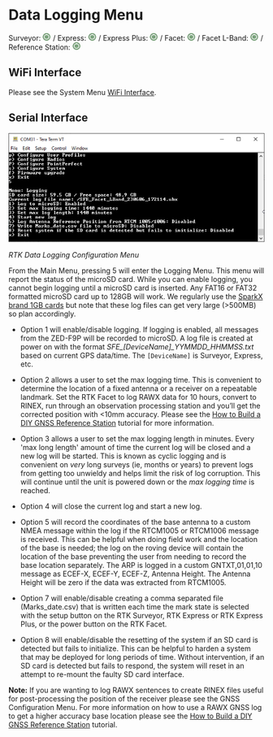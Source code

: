 # Data Logging Menu

Surveyor: ![Feature Supported](img/GreenDot.png) / Express: ![Feature Supported](img/GreenDot.png) / Express Plus: ![Feature Supported](img/GreenDot.png) / Facet: ![Feature Supported](img/GreenDot.png) / Facet L-Band: ![Feature Supported](img/GreenDot.png) / Reference Station: ![Feature Supported](img/GreenDot.png)

## WiFi Interface

Please see the System Menu [WiFi Interface](https://docs.sparkfun.com/SparkFun_RTK_Firmware/menu_system/#wifi-interface).

## Serial Interface

![RTK Data Logging Configuration Menu](img/SparkFun%20RTK%20Logging%20Menu.png)

*RTK Data Logging Configuration Menu*

From the Main Menu, pressing 5 will enter the Logging Menu. This menu will report the status of the microSD card. While you can enable logging, you cannot begin logging until a microSD card is inserted. Any FAT16 or FAT32 formatted microSD card up to 128GB will work. We regularly use the [SparkX brand 1GB cards](https://www.sparkfun.com/products/15107) but note that these log files can get very large (>500MB) so plan accordingly.

* Option 1 will enable/disable logging. If logging is enabled, all messages from the ZED-F9P will be recorded to microSD. A log file is created at power on with the format *SFE_[DeviceName]_YYMMDD_HHMMSS.txt* based on current GPS data/time. The `[DeviceName]` is Surveyor, Express, etc.
* Option 2 allows a user to set the max logging time. This is convenient to determine the location of a fixed antenna or a receiver on a repeatable landmark. Set the RTK Facet to log RAWX data for 10 hours, convert to RINEX, run through an observation processing station and you’ll get the corrected position with <10mm accuracy. Please see the [How to Build a DIY GNSS Reference Station](https://learn.sparkfun.com/tutorials/how-to-build-a-diy-gnss-reference-station) tutorial for more information.
* Option 3 allows a user to set the max logging length in minutes. Every 'max long length' amount of time the current log will be closed and a new log will be started. This is known as cyclic logging and is convenient on *very* long surveys (ie, months or years) to prevent logs from getting too unwieldy and helps limit the risk of log corruption. This will continue until the unit is powered down or the *max logging time* is reached.
* Option 4 will close the current log and start a new log.

* Option 5 will record the coordinates of the base antenna to a custom NMEA message within the log if the RTCM1005 or RTCM1006 message is received. This can be helpful when doing field work and the location of the base is needed; the log on the roving device will contain the location of the base preventing the user from needing to record the base location separately. The ARP is logged in a custom GNTXT,01,01,10 message as ECEF-X, ECEF-Y, ECEF-Z, Antenna Height. The Antenna Height will be zero if the data was extracted from RTCM1005.

* Option 7 will enable/disable creating a comma separated file (Marks_date.csv) that is written each time the mark state is selected with the setup button on the RTK Surveyor, RTK Express or RTK Express Plus, or the power button on the RTK Facet.

* Option 8 will enable/disable the resetting of the system if an SD card is detected but fails to initialize. This can be helpful to harden a system that may be deployed for long periods of time. Without intervention, if an SD card is detected but fails to respond, the system will reset in an attempt to re-mount the faulty SD card interface.

**Note:** If you are wanting to log RAWX sentences to create RINEX files useful for post-processing the position of the receiver please see the GNSS Configuration Menu. For more information on how to use a RAWX GNSS log to get a higher accuracy base location please see the [How to Build a DIY GNSS Reference Station](https://learn.sparkfun.com/tutorials/how-to-build-a-diy-gnss-reference-station#gather-raw-gnss-data) tutorial.
